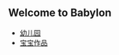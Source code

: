 ## Welcome to Babylon


- [幼儿园](http://babylon.tslow.cn)
- [宝宝作品](https://taojy123.github.io/babylon/gallery)

